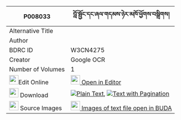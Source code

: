 |P008033|བློ་སྦྱོང་དང་ཞལ་གདམས་ཉེར་མཁོ་ཕྱོགས་བསྒྲིགས། 
| --- | --- 
|Alternative Title |
|Author | 
|BDRC ID | W3CN4275
|Creator | Google OCR
|Number of Volumes| 1
|<img width="25" src="https://img.icons8.com/color/25/000000/edit-property.png">Edit Online| [<img width="25" src="https://avatars.githubusercontent.com/u/45091458?s=200&v=4"> Open in Editor](http://editor.openpecha.org/P008033)
|<img width="25" src="https://img.icons8.com/fluent/48/000000/download-2.png"/>  Download | [![](https://img.icons8.com/color/20/000000/txt.png)Plain Text](https://github.com/Openpecha/P008033/releases/download/v1/lojong_dang_shyaldam_nyer_kho__plain_P008033.zip), [![](https://img.icons8.com/color/20/000000/txt.png)Text with Pagination](https://github.com/Openpecha/P008033/releases/download/v1/lojong_dang_shyaldam_nyer_kho__pages_P008033.zip)
|<img width="25" src="https://img.icons8.com/plasticine/100/000000/pictures-folder.png"/>  Source Images | [<img width="25" src="https://library.bdrc.io/icons/BUDA-small.svg"> Images of text file open in BUDA](https://library.bdrc.io/show/bdr:W3CN4275)